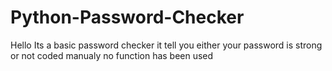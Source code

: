 # Python-Password-Checker
Hello Its a basic password checker it tell you either your password is strong or not coded manualy no function has been used 
